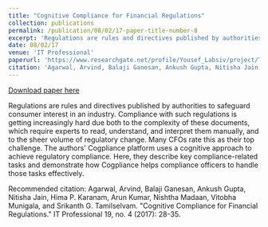 ```yaml
---
title: "Cognitive Compliance for Financial Regulations"
collection: publications
permalink: /publication/08/02/17-paper-title-number-8
excerpt: 'Regulations are rules and directives published by authorities to safeguard consumer interest in an industry. Compliance with such regulations is getting increasingly hard due both to the complexity of these documents, which require experts to read, understand, and interpret them manually, and to the sheer volume of regulatory change. Many CFOs rate this as their top challenge. The authors&apos; Cogpliance platform uses a cognitive approach to achieve regulatory compliance. Here, they describe key compliance-related tasks and demonstrate how Cogpliance helps compliance officers to handle those tasks effectively.'
date: 08/02/17
venue: 'IT Professional'
paperurl: 'https://www.researchgate.net/profile/Yousef_Labsiv/project/The-design-of-an-online-learning-system-in-Morocco-especially-rural-areas/attachment/59d2794ab53d2f2327c5389e/AS:545068364857344@1506965833478/download/mit201704.issue.pdf?context=ProjectUpdatesLog#page=30'
citation: 'Agarwal, Arvind, Balaji Ganesan, Ankush Gupta, Nitisha Jain, Hima P. Karanam, Arun Kumar, Nishtha Madaan, Vitobha Munigala, and Srikanth G. Tamilselvam. &quot;Cognitive Compliance for Financial Regulations.&quot; IT Professional 19, no. 4 (2017): 28-35.'
---
```


<a href='https://www.researchgate.net/profile/Yousef_Labsiv/project/The-design-of-an-online-learning-system-in-Morocco-especially-rural-areas/attachment/59d2794ab53d2f2327c5389e/AS:545068364857344@1506965833478/download/mit201704.issue.pdf?context=ProjectUpdatesLog#page=30'>Download paper here</a>

Regulations are rules and directives published by authorities to safeguard consumer interest in an industry. Compliance with such regulations is getting increasingly hard due both to the complexity of these documents, which require experts to read, understand, and interpret them manually, and to the sheer volume of regulatory change. Many CFOs rate this as their top challenge. The authors&apos; Cogpliance platform uses a cognitive approach to achieve regulatory compliance. Here, they describe key compliance-related tasks and demonstrate how Cogpliance helps compliance officers to handle those tasks effectively.

Recommended citation: Agarwal, Arvind, Balaji Ganesan, Ankush Gupta, Nitisha Jain, Hima P. Karanam, Arun Kumar, Nishtha Madaan, Vitobha Munigala, and Srikanth G. Tamilselvam. "Cognitive Compliance for Financial Regulations." IT Professional 19, no. 4 (2017): 28-35.
